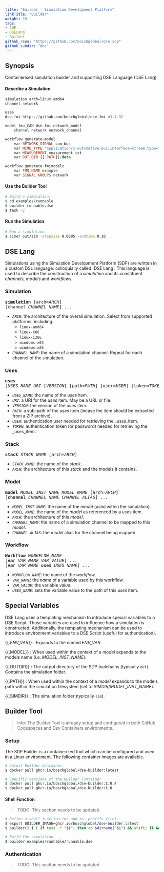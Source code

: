 ```yaml
---
title: "Builder - Simulation Development Platform"
linkTitle: "Builder"
weight: 30
tags:
- SDP
- DSELang
- Builder
github_repo: "https://github.com/boschglobal/dse.sdp"
github_subdir: "doc"
---
```


## Synopsis

Containerised simulation builder and supporting DSE Language (DSE Lang).

#### Describe a Simulation

```hs
simulation arch=linux-amd64
channel network

uses
dse.fmi https://github.com/boschglobal/dse.fmi v1.1.32

model fmu_CAN dse.fmi.network_model
    channel network network_channel

workflow generate-model
    var NETWORK_SIGNAL can_bus
    var MIME_TYPE "application/x-automotive-bus;interface=stream;type=frame;bus=can;schema=fbs;bus_id=1;node_id=2;interface_id=3"
    var MEASUREMENT measurement.txt
    var OUT_DIR {{.PATH}}/data

workflow generate-fmimodelc
    var FMU_NAME example
    var SIGNAL_GROUPS network
```

#### Use the Builder Tool

```bash
# Build a simulation.
$ cd examples/runnable
$ builder runnable.dse
$ task -y
```

#### Run the Simulation

```bash
# Run a simulation.
$ simer out/sim -stepsize 0.0005 -endtime 0.10
```



## DSE Lang

Simulations using the Simulation Development Platform (SDP) are written in a
custom DSL language: colloquially called 'DSE Lang'. This language is used to
describe the construction of a _simulation_ and its constituent _channels_,
_models_ and _workflows_.


### Simulation

<pre>
<b>simulation</b> [arch=<var>ARCH</var>]
[channel <var>CHANNEL_NAME</var>] ...
</pre>

* <code><var>ARCH</var></code>: the architecture of the overall simulation. Select from supported platforms, including:
  * <code>linux-amd64</code>
  * <code>linux-x86</code>
  * <code>linux-i386</code>
  * <code>windows-x64</code>
  * <code>windows-x86</code>
* <code><var>CHANNEL_NAME</var></code>: the name of a simulation channel. Repeat for each channel of the simulation.


### Uses

<pre>
<b>uses</b>
[<var>USES_NAME</var> <var>URI</var> [<var>VERSION</var>] [path=<var>PATH</var>] [user=<var>USER</var>] [token=<var>TOKEN</var>]] ...
</pre>

* <code><var>USES_NAME</var></code>: the name of the _uses_ item.
* <code><var>URI</var></code>: a URI for the _uses_ item. May be a URL or file.
* <code><var>VERSION</var></code>: the version of the _uses_ item.
* <code><var>PATH</var></code>: a sub-path of the _uses_ item (incase the item should be extracted from a ZIP archive).
* <code><var>USER</var></code>: authentication user needed for retrieving the _uses_item.
* <code><var>TOKEN</var></code>: authentication token (or password) needed for retrieving the _uses_item.


### Stack

<pre>
<b>stack</b> <var>STACK_NAME</var> [arch=<var>ARCH</var>]
</pre>

* <code><var>STACK_NAME</var></code>: the name of the _stack_.
* <code><var>ARCH</var></code>: the architecture of this _stack_ and the models it contains.


### Model

<pre>
<b>model</b> <var>MODEL_INST_NAME</var> <var>MODEL_NAME</var> [arch=<var>ARCH</var>]
[<b>channel</b> <var>CHANNEL_NAME</var> <var>CHANNEL_ALIAS</var>] ...
</pre>

* <code><var>MODEL_INST_NAME</var></code>: the name of the _model_ (used within the simulation).
* <code><var>MODEL_NAME</var></code>: the name of the _model_ as referenced by a _uses_ item.
* <code><var>ARCH</var></code>: the architecture of this _model_.
* <code><var>CHANNEL_NAME</var></code>: the name of a simulation channel to be mapped to this _model_.
* <code><var>CHANNEL_ALIAS</var></code>: the _model_ alias for the channel being mapped.


### Workflow

<pre>
<b>Workflow</b> <var>WORKFLOW_NAME</var>
[<b>var</b> <var>VAR_NAME</var> <var>VAR_VALUE</var>] ...
[<b>var</b> <var>VAR_NAME</var> <b>uses</b> <var>USES_NAME</var>] ...
</pre>

* <code><var>WORKFLOW_NAME</var></code>: the name of the _workflow_.
* <code><var>VAR_NAME</var></code>: the _name_ of a variable used by this workflow.
* <code><var>VAR_VALUE</var></code>: the variable _value_.
* <code><var>USES_NAME</var></code>: sets the variable value to the path of this _uses_ item.



## Special Variables

DSE Lang uses a templating mechanism to introduce special variables to a DSE
Script. Those variables are used to influence how a simulation is constructed.
Additionally, the templating mechanism can be used to introduce environment
variables to a DSE Script (useful for authentication).


{{.<var>ENV_VAR</var>}} :
Expands to the named <var>ENV_VAR</var>.


{{.MODEL}}
: When used within the context of a _model_ expands to the models name (i.e. <var>MODEL_INST_NAME</var>).

{{.OUTDIR}}
: The output directory of the SDP toolchains (typically <code>out</code>). Contains the simulation folder.

{{.PATH}}
: When used within the context of a _model_ expands to the models path within the simulation filesystem (set to <var>SIMDIR</var>/<var>MODEL_INST_NAME</var>).

{{.SIMDIR}}
: The simulation folder (typically <code>sim</code>).



## Builder Tool

> Info: The Builder Tool is already setup and configured in both GitHub Codespaces and
Dev Containers environments.

### Setup

The SDP Builder is a containerized tool which can be configured and used in a
Linux environment. The following container images are available.

```bash
# Latest Builder Container:
$ docker pull ghcr.io/boschglobal/dse-builder:latest

# Specific versions of the Builder Container
$ docker pull ghcr.io/boschglobal/dse-builder:1.0.4
$ docker pull ghcr.io/boschglobal/dse-builder:1.0
```

#### Shell Function

> TODO: This section needs to be updated.

```bash
# Define a shell function (or add to .profile file).
$ export BUILDER_IMAGE=ghcr.io/boschglobal/dse-builder:latest
$ builder() { ( if test -f "$1"; then cd $dirname("$1") && shift; fi && docker run -it --rm -v $(pwd):/workdir $BUILDER_IMAGE "$@"; ) }

# Build the simulation.
$ builder examples/runnable/runnable.dse
```

### Authentication

> TODO: This section needs to be updated.
